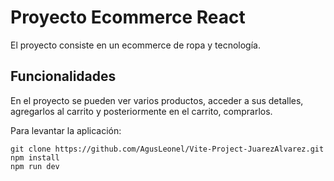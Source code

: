 # Proyecto Ecommerce React

El proyecto consiste en un ecommerce de ropa y tecnología. 

## Funcionalidades

En el proyecto se pueden ver varios productos, acceder a sus detalles, agregarlos al carrito y posteriormente en el carrito, comprarlos.

Para levantar la aplicación: 
```
git clone https://github.com/AgusLeonel/Vite-Project-JuarezAlvarez.git
npm install
npm run dev
```

